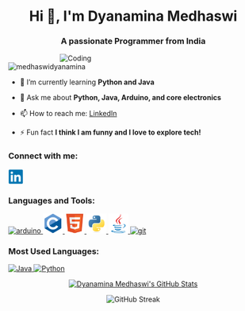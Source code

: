 <h1 align="center">Hi 👋, I'm Dyanamina Medhaswi</h1>
<h3 align="center">A passionate Programmer from India</h3>
<img align="right" alt="Coding" width="400" src="https://digitalscholar.in/wp-content/uploads/2022/06/online-learning.gif">

<p align="left"> <img src="https://komarev.com/ghpvc/?username=medhaswidyanamina&label=Profile%20views&color=0e75b6&style=flat" alt="medhaswidyanamina" /> </p>

- 🌱 I’m currently learning **Python and Java**

- 💬 Ask me about **Python, Java, Arduino, and core electronics**

- 📫 How to reach me: [LinkedIn](https://www.linkedin.com/in/medhaswidyanamina/)

- ⚡ Fun fact **I think I am funny and I love to explore tech!**

<h3 align="left">Connect with me:</h3>
<p align="left">
  <a href="https://www.linkedin.com/in/medhaswidyanamina/" target="blank">
    <img align="center" src="https://raw.githubusercontent.com/devicons/devicon/master/icons/linkedin/linkedin-original.svg" alt="LinkedIn" height="30" width="30" />
  </a>
</p>

<h3 align="left">Languages and Tools:</h3>
<p align="left"> 
  <a href="https://www.arduino.cc/" target="_blank" rel="noreferrer"> 
    <img src="https://cdn.worldvectorlogo.com/logos/arduino-1.svg" alt="arduino" width="40" height="40"/> 
  </a> 
  <a href="https://www.cprogramming.com/" target="_blank" rel="noreferrer"> 
    <img src="https://raw.githubusercontent.com/devicons/devicon/master/icons/c/c-original.svg" alt="c" width="40" height="40"/> 
  </a> 
  <a href="https://www.w3schools.com/html/" target="_blank" rel="noreferrer"> 
    <img src="https://raw.githubusercontent.com/devicons/devicon/master/icons/html5/html5-original.svg" alt="html" width="40" height="40"/> 
  </a>
  <a href="https://www.python.org/" target="_blank" rel="noreferrer"> 
    <img src="https://raw.githubusercontent.com/devicons/devicon/master/icons/python/python-original.svg" alt="python" width="40" height="40"/> 
  </a>
  <a href="https://www.java.com/" target="_blank" rel="noreferrer"> 
    <img src="https://raw.githubusercontent.com/devicons/devicon/master/icons/java/java-original.svg" alt="java" width="40" height="40"/> 
  </a>
  <a href="https://git-scm.com/" target="_blank" rel="noreferrer"> 
    <img src="https://www.vectorlogo.zone/logos/git-scm/git-scm-icon.svg" alt="git" width="40" height="40"/> 
  </a> 
</p>

<h3 align="left">Most Used Languages:</h3>
<p align="left">
  <a href="https://github.com/medhaswidyanamina">
    <img src="https://img.shields.io/badge/Java-F80000?style=for-the-badge&logo=java&logoColor=white" alt="Java" />
    <img src="https://img.shields.io/badge/Python-3776AB?style=for-the-badge&logo=python&logoColor=white" alt="Python" />
  </a>
</p>

<p align="center">
  <a href="https://github.com/medhaswidyanamina">
    <img src="https://github-readme-stats.vercel.app/api?username=medhaswidyanamina&show_icons=true&locale=en" alt="Dyanamina Medhaswi's GitHub Stats" />
  </a>
</p>

<p align="center">
  <img src="https://github-readme-streak-stats.herokuapp.com/?user=medhaswidyanamina&" alt="GitHub Streak" />
</p>
